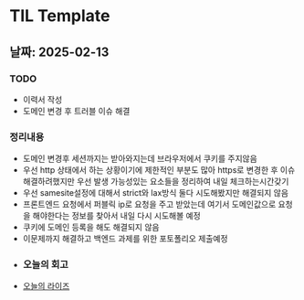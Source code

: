 # TIL Template

## 날짜: 2025-02-13
### TODO
- 이력서 작성
- 도메인 변경 후 트러블 이슈 해결
### 정리내용
- 도메인 변경후 세션까지는 받아와지는데 브라우저에서 쿠키를 주지않음
- 우선 http 상태에서 하는 상황이기에 제한적인 부분도 많아 https로 변경한 후 이슈해결하려했지만 우선 발생 가능성있는 요소들을 정리하여 내일 체크하는시간갖기
- 우선 samesite설정에 대해서 strict와 lax방식 둘다 시도해봤지만 해결되지 않음
- 프론트엔드 요청에서 퍼블릭 ip로 요청을 주고 받았는데 여기서 도메인값으로 요청을 해야한다는 정보를 찾아서 내일 다시 시도해볼 예정
- 쿠키에 도메인 등록을 해도 해결되지 않음
- 이문제까지 해결하고 백엔드 과제를 위한 포토폴리오 제출예정
- ### 오늘의 회고
- [오늘의 라이즈](/Img/2025-02-13.png)